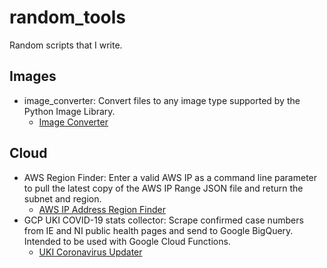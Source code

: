 # random_tools
Random scripts that I write.

## Images

* image_converter: Convert  files to any image type supported by the Python Image Library.
  * [Image Converter](https://github.com/Collisio-Adolebitque/random_tools/blob/master/images/image_converter/image_converter.py)

## Cloud

* AWS Region Finder: Enter a valid AWS IP as a command line parameter to pull the latest copy of the AWS IP Range JSON file and return the subnet and region.
  * [AWS IP Address Region Finder](https://github.com/Collisio-Adolebitque/random_tools/blob/master/cloud/public/aws/networking/ipam/aws_region_ipv4_lookup/iptoregion.py)
* GCP UKI COVID-19 stats collector: Scrape confirmed case numbers from IE and NI public health pages and send to Google BigQuery.  Intended to be used with Google Cloud Functions.
  * [UKI Coronavirus Updater](https://github.com/Collisio-Adolebitque/random_tools/blob/master/web/covid19_updates/uki_covid_updater.py)
